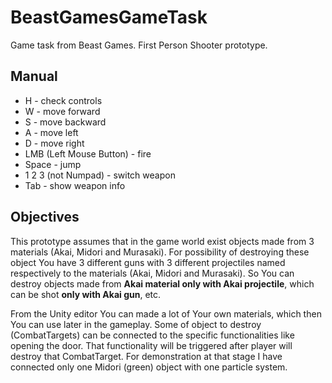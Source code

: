 # BeastGamesGameTask
Game task from Beast Games. First Person Shooter prototype.

## Manual
- H - check controls
- W - move forward
- S - move backward
- A - move left
- D - move right
- LMB (Left Mouse Button) - fire
- Space - jump
- 1 2 3 (not Numpad) - switch weapon
- Tab - show weapon info

## Objectives
This prototype assumes that in the game world exist objects made from
3 materials (Akai, Midori and Murasaki). For possibility of destroying
these object You have 3 different guns with 3 different projectiles named
respectively to the materials (Akai, Midori and Murasaki). So You can
destroy objects made from **Akai material only with Akai projectile**,
which can be shot **only with Akai gun**, etc.

From the Unity editor You can made a lot of Your own materials, which then
You can use later in the gameplay. Some of object to destroy (CombatTargets)
can be connected to the specific functionalities like opening the door.
That functionality will be triggered after player will destroy that
CombatTarget. For demonstration at that stage I have connected only one
Midori (green) object with one particle system.
